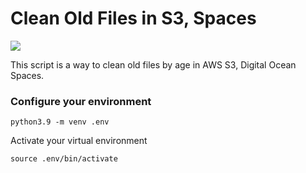 # Clean Old Files in S3, Spaces
![](https://img.shields.io/badge/Python-3.9-blue.svg)

This script is a way to clean old files by age in AWS S3, Digital Ocean Spaces.

### Configure your environment

```
python3.9 -m venv .env
```

Activate your virtual environment

```
source .env/bin/activate 
```
